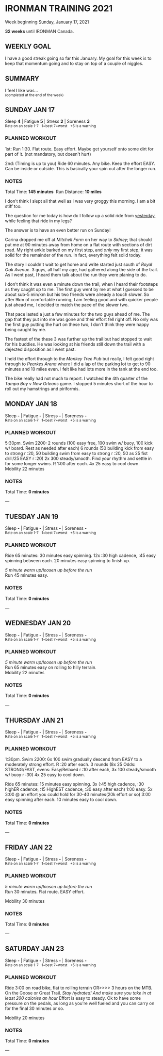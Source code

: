# IRONMAN TRAINING 2021
Week beginning [Sunday, January 17, 2021](javascript:flick('sun');)

**32 weeks** until IRONMAN Canada.

## WEEKLY GOAL
I have a good streak going so far this January.  My goal for this week is to keep that momentum going and to stay on top of a couple of niggles.

## SUMMARY
I feel I like was...  
<sup>(completed at the end of the week)</sup>
<!--OVERTRAINING|ON THE EDGE|STAYING CONSISTENT|LAGGING A BIT-->


<!---->
## SUNDAY JAN 17
Sleep **4** | Fatigue **5** | Stress **2** | Soreness **3**  
<sup>Rate on an scale 1-7 &nbsp; 1=best 7=worst &nbsp; +5 is a warning</sup>

### PLANNED WORKOUT
1st: Run 1:30. Flat route. Easy effort. Maybe get yourself onto some dirt for part of it. (not mandatory, but doesn't hurt) 

2nd: (Timing is up to you) Ride 60 minutes. Any bike. Keep the effort EASY. Can be inside or outside. This is basically your spin out after the longer run.

### NOTES
Total Time: **145 minutes** &nbsp;Run Distance: **10 miles**

I don't think I slept all that well as I was very groggy this morning.  I am a bit stiff too.

The question for me today is how do I follow up a solid ride from [yesterday](ironman2021-33weeksout?sat), while feeling that ride in my legs?

The answer is to have an even better run on Sunday!
<!---->
Carina dropped me off at _Mitchell Farm_ on her way to _Sidney_; that should put me at 90 minutes away from home on a flat route with sections of dirt road.  My right ankle barked on my first step, and _only_ my first step; it was solid for the remainder of the run.  In fact, everything felt solid today.

The story I couldn't wait to get home and write started just south of _Royal Oak Avenue_.  3 guys, all half my age, had gathered along the side of the trail.  As I went past, I heard them talk about the run they were planing to do.  

I don't think it was even a minute down the trail, when I heard their footsteps as they caught up to me.  The first guy went by me at what I guessed to be about sub-5 min/km but his two friends were already a touch slower.  So after 9km of comfortable running, I am feeling good and with quicker people just ahead me, I decided to match the pace of the slower two.

That pace lasted a just a few minutes for the two guys ahead of me.  The gap that they put into me was gone and their effort fell right off.  No only was the first guy putting the hurt on these two, I don't think they were happy being caught by me.

<!---->
The fastest of the these 3 was further up the trail but had stopped to wait for his buddies.  He was looking at his friends still down the trail with a dejected disposition as I went past.

I held the effort through to the _Monkey Tree Pub_ but really, I felt good right through to _Pearkes Arena_ where I did a lap of the parking lot to get to 90 minutes and 10 miles even.  I felt like had lots more in the tank at the end too.

The bike really had not much to report.  I watched the 4th quarter of the _Tampa Bay_ v _New Orleans_ game.  I stopped 5 minutes short of the hour to roll out my hamstrings and piriformis. 
<!---->
## MONDAY JAN 18
Sleep **-** | Fatigue **-** | Stress **-** | Soreness **-**  
<sup>Rate on an scale 1-7 &nbsp; 1=best 7=worst &nbsp; +5 is a warning</sup>

### PLANNED WORKOUT
5:30pm. Swim 2200: 
2 rounds (100 easy free, 100 swim w/ buoy, 100 kick w/ board. Rest as needed after each) 
6 rounds (50 building kick from easy to strong r :20, 50 building swim from easy to strong r :20, 50 as 25 fist drill/25 EASY r :20)
2x 300 steady/smooth. Find your rhythm and settle in for some longer swims. R 1:00 after each. 4x 25 easy to cool down.  
Mobility 22 minutes

### NOTES
Total Time: **0 minutes**

&mdash; 


<!---->
## TUESDAY JAN 19
Sleep **-** | Fatigue **-** | Stress **-** | Soreness **-**  
<sup>Rate on an scale 1-7 &nbsp; 1=best 7=worst &nbsp; +5 is a warning</sup>

### PLANNED WORKOUT
Ride 65 minutes: 30 minutes easy spinning. 12x :30 high cadence, :45 easy spinning between each. 20 minutes easy spinning to finish up.

*5 minute warm up/loosen up before the run*  
Run 45 minutes easy.

### NOTES
Total Time: **0 minutes**

&mdash; 


<!---->
## WEDNESDAY JAN 20
Sleep **-** | Fatigue **-** | Stress **-** | Soreness **-**  
<sup>Rate on an scale 1-7 &nbsp; 1=best 7=worst &nbsp; +5 is a warning</sup>

### PLANNED WORKOUT
*5 minute warm up/loosen up before the run*  
Run 65 minutes easy on rolling to hilly terrain.   
Mobility 22 minutes

### NOTES
Total Time: **0 minutes**

&mdash; 


<!---->
## THURSDAY JAN 21
Sleep **-** | Fatigue **-** | Stress **-** | Soreness **-**  
<sup>Rate on an scale 1-7 &nbsp; 1=best 7=worst &nbsp; +5 is a warning</sup>

### PLANNED WORKOUT
1:30pm. Swim 2200: 6x 100 swim gradually descend from EASY to a moderately strong effort. R :20 after each. 3 rounds (8x 25 Odds: STRONG/FAST, evens: Easy/Relaxed r :10 after each, 3x 100 steady/smooth w/ buoy r :30) 4x 25 easy to cool down. 

Ride 65 minutes: 15 minutes easy spinning. 3x (:45 high cadence, :30 highER cadence, :15 HighEST cadence, :30 easy after each) 1:00 easy. 5x 3:00 @ an effort you could hold for 30-40 minutes(20k effort or so) 3:00 easy spinning after each. 10 minutes easy to cool down. 

### NOTES
Total Time: **0 minutes**

&mdash; 


<!---->
## FRIDAY JAN 22
Sleep **-** | Fatigue **-** | Stress **-** | Soreness **-**  
<sup>Rate on an scale 1-7 &nbsp; 1=best 7=worst &nbsp; +5 is a warning</sup>

### PLANNED WORKOUT
*5 minute warm up/loosen up before the run*  
Run 30 minutes. Flat route. EASY effort.

Mobility 30 minutes

### NOTES
Total Time: **0 minutes**

&mdash; 


<!---->
## SATURDAY JAN 23
Sleep **-** | Fatigue **-** | Stress **-** | Soreness **-**  
<sup>Rate on an scale 1-7 &nbsp; 1=best 7=worst &nbsp; +5 is a warning</sup>

### PLANNED WORKOUT
Ride 3:00 on road bike, flat to rolling terrain OR>>>> 3 hours on the MTB. On the Goose or Great Trail. 
*Stay hydrated! And make sure you take in at least 200 calories an hour*
Effort is easy to steady. Ok to have some pressure on the pedals, as long as you're well fueled and you can carry on for the final 30 minutes or so.

Mobility 20 minutes

### NOTES
Total Time: **0 minutes**

&mdash;